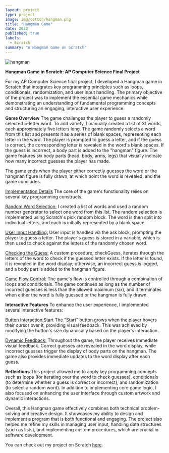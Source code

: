 ```yaml
---
layout: project
type: project
image: img/cotton/hangman.png
title: "Hangman Game"
date: 2022
published: true
labels:
  - Scratch
summary: "A Hangman Game on Scratch"
---
```


![hangman](https://github.com/user-attachments/assets/478d10c6-eee7-431b-82a5-ef245797a758)

**Hangman Game in Scratch: AP Computer Science Final Project**

For my AP Computer Science final project, I developed a Hangman game in Scratch that integrates key programming principles such as loops, conditionals, randomization, and user input handling. The primary objective of the project was to implement the essential game mechanics while demonstrating an understanding of fundamental programming concepts and structuring an engaging, interactive user experience.

**Game Overview**
The game challenges the player to guess a randomly selected 5-letter word. To add variety, I manually created a list of 31 words, each approximately five letters long. The game randomly selects a word from this list and presents it as a series of blank spaces, representing each letter in the word. The player is prompted to guess a letter, and if the guess is correct, the corresponding letter is revealed in the word's blank spaces. If the guess is incorrect, a body part is added to the "hangman" figure. The game features six body parts (head, body, arms, legs) that visually indicate how many incorrect guesses the player has made.

The game ends when the player either correctly guesses the word or the hangman figure is fully drawn, at which point the word is revealed, and the game concludes.

<ins>Implementation Details</ins>
The core of the game's functionality relies on several key programming constructs:

<ins>Random Word Selection:</ins> I created a list of words and used a random number generator to select one word from this list. The random selection is implemented using Scratch's pick random block. The word is then split into individual letters, and each is initially represented by a blank space.

<ins>User Input Handling:</ins> User input is handled via the ask block, prompting the player to guess a letter. The player's guess is stored in a variable, which is then used to check against the letters of the randomly chosen word.

<ins>Checking the Guess:</ins> A custom procedure, checkGuess, iterates through the letters of the word to check if the guessed letter exists. If the letter is found, it is revealed in the word display; otherwise, an incorrect guess is logged, and a body part is added to the hangman figure.

<ins>Game Flow Control:</ins> The game's flow is controlled through a combination of loops and conditionals. The game continues as long as the number of incorrect guesses is less than the allowed maximum (six), and it terminates when either the word is fully guessed or the hangman is fully drawn.

**Interactive Features**
To enhance the user experience, I implemented several interactive features:

<ins> Button Interaction:</ins>Start The "Start" button grows when the player hovers their cursor over it, providing visual feedback. This was achieved by modifying the button's size dynamically based on the player's interaction.

<ins>Dynamic Feedback:</ins> Throughout the game, the player receives immediate visual feedback. Correct guesses are revealed in the word display, while incorrect guesses trigger the display of body parts on the hangman. The game also provides immediate updates to the word display after each guess.

**Reflections**
This project allowed me to apply key programming concepts such as loops (for iterating over the word to check guesses), conditionals (to determine whether a guess is correct or incorrect), and randomization (to select a random word). In addition to implementing core game logic, I also focused on enhancing the user interface through custom artwork and dynamic interactions.

Overall, this Hangman game effectively combines both technical problem-solving and creative design. It showcases my ability to design and implement a program that is both functional and engaging. The project also helped me refine my skills in managing user input, handling data structures (such as lists), and implementing custom procedures, which are crucial in software development.

You can check out my project on Scratch [here](https://scratch.mit.edu/projects/665480823).


